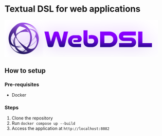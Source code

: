 # Textual DSL for web applications

<img src="./web_dsl/assets/web_dsl_logo_4.png" alt="web-dsl" width="800px"/>

## How to setup

### Pre-requisites

-   Docker

### Steps

1. Clone the repository
2. Run `docker compose up --build`
3. Access the application at `http://localhost:8082`
